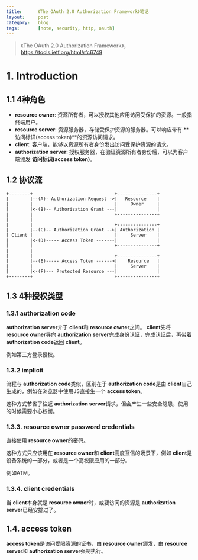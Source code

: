 ```yaml
---
title:      《The OAuth 2.0 Authorization Framework》笔记
layout:     post
category:   blog
tags:       [note, security, http, oauth]
---
```


>《The OAuth 2.0 Authorization Framework》，https://tools.ietf.org/html/rfc6749

# 1.  Introduction

## 1.1  4种角色

* **resource owner**: 资源所有者，可以授权其他应用访问受保护的资源。一般指终端用户。
* **resource server**: 资源服务器，存储受保护资源的服务器。可以响应带有 **访问标识(access token)**的资源访问请求。
* **client**: 客户端，能够以资源所有者身份发出访问受保护资源的请求。
* **authorization server**: 授权服务器，在验证资源所有者身份后，可以为客户端颁发 **访问标识(access token)**。

## 1.2  协议流

    +--------+                               +---------------+
    |        |--(A)- Authorization Request ->|   Resource    |
    |        |                               |     Owner     |
    |        |<-(B)-- Authorization Grant ---|               |
    |        |                               +---------------+
    |        |
    |        |                               +---------------+
    |        |--(C)-- Authorization Grant -->| Authorization |
    | Client |                               |     Server    |
    |        |<-(D)----- Access Token -------|               |
    |        |                               +---------------+
    |        |
    |        |                               +---------------+
    |        |--(E)----- Access Token ------>|    Resource   |
    |        |                               |     Server    |
    |        |<-(F)--- Protected Resource ---|               |
    +--------+                               +---------------+

## 1.3  4种授权类型

### 1.3.1  authorization code

**authorization server**介于 **client**和 **resource owner**之间。 **client**先将 **resource owner**导向 **authorization server**完成身份认证，完成认证后，再带着 **authorization code**返回 **client**。

例如第三方登录授权。

### 1.3.2  implicit

流程与 **authorization code**类似，区别在于 **authorization code**是由 **client**自己生成的，例如在浏览器中使用JS直接生一个 **access token**。

这种方式节省了往返 **authorization server**请求，但会产生一些安全隐患，使用的时候需要小心权衡。



### 1.3.3.  resource owner password credentials

直接使用 **resource owner**的密码。

这种方式只应该用在 **resource owner**和 **client**高度互信的场景下，例如 **client**是设备系统的一部分，或者是一个高权限应用的一部分。

例如ATM。

### 1.3.4.  client credentials

当 **client**本身就是 **resource owner**时，或要访问的资源是 **authorization server**已经安排过了。

## 1.4.  access token

**access token**是访问受限资源的证书，由 **resource owner**颁发，由 **resource server**和 **authorization server**强制执行。